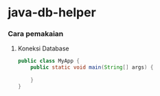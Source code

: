# java-db-helper

### Cara pemakaian

1. Koneksi Database
    ```java
    public class MyApp {
        public static void main(String[] args) {
            
        }
    }
    ```
